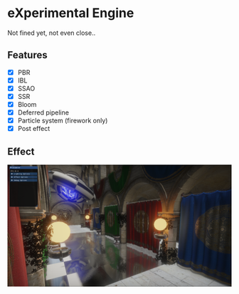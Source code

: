 # eXperimental Engine

Not fined yet, not even close..

## Features

- [x] PBR
- [x] IBL
- [x] SSAO
- [x] SSR
- [x] Bloom
- [x] Deferred pipeline
- [x] Particle system (firework only)
- [x] Post effect

## Effect

![Alt text](demo.png?raw=true "Effect")
